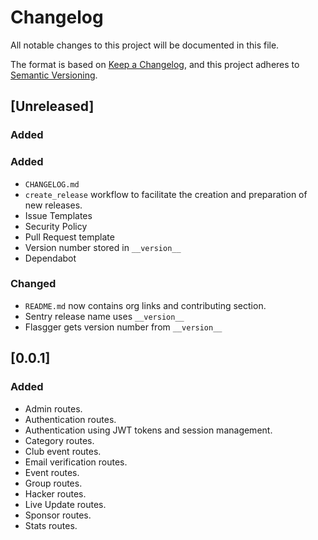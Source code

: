 # Changelog

All notable changes to this project will be documented in this file.

The format is based on [Keep a Changelog](https://keepachangelog.com/en/1.0.0/), and this project adheres to [Semantic Versioning](https://semver.org/spec/v2.0.0.html).

<!--
Types of Changes:
 - `Added` for new features.
 - `Changed` for changes in existing functionality.
 - `Deprecated` for soon-to-be removed features.
 - `Removed` for now removed features.
 - `Fixed` for any bug fixes.
 - `Security` in case of vulnerabilities.
-->

## [Unreleased]

### Added

### Added

- `CHANGELOG.md`
- `create_release` workflow to facilitate the creation and preparation of new releases.
- Issue Templates
- Security Policy
- Pull Request template
- Version number stored in `__version__` 
- Dependabot

  
### Changed

- `README.md`  now contains org links and contributing section.
- Sentry release name uses `__version__`
- Flasgger gets version number from `__version__`

## [0.0.1]

### Added

- Admin routes.
- Authentication routes.
- Authentication using JWT tokens and session management.
- Category routes.
- Club event routes.
- Email verification routes.
- Event routes.
- Group routes.
- Hacker routes.
- Live Update routes.
- Sponsor routes.
- Stats routes.
